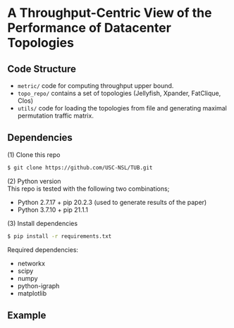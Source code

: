 # A Throughput-Centric View of the Performance of Datacenter Topologies


## Code Structure
- ```metric/``` code for computing throughput upper bound.
- ```topo_repo/``` contains a set of topologies (Jellyfish, Xpander, FatClique, Clos)
- ```utils/``` code for loading the topologies from file and generating maximal permutation traffic matrix.

## Dependencies
(1) Clone this repo<br>
```bash
$ git clone https://github.com/USC-NSL/TUB.git
```

(2) Python version<br>
This repo is tested with the following two combinations;
- Python 2.7.17 + pip 20.2.3 (used to generate results of the paper)
- Python 3.7.10 + pip 21.1.1

(3) Install dependencies<br>
``` bash
$ pip install -r requirements.txt
```

Required dependencies:<br>
- networkx
- scipy
- numpy
- python-igraph
- matplotlib


## Example

